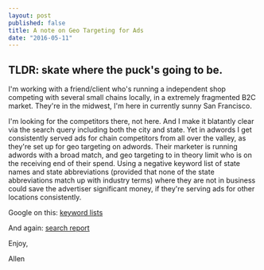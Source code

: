 ```yaml
---
layout: post
published: false
title: A note on Geo Targeting for Ads
date: "2016-05-11"
---
```

## TLDR: skate where the puck's going to be. 

I'm working with a friend/client who's running a independent shop competing with several small chains locally, in a extremely fragmented B2C market. They're in the midwest, I'm here in currently sunny San Francisco. 

I'm looking for the competitors there, not here. And I make it blatantly clear via the search query including both the city and state. Yet in adwords I get consistently served ads for chain competitors from all over the valley, as they're set up for geo targeting on adwords. Their marketer is running adwords with a broad match, and geo targeting to in theory limit who is on the receiving end of their spend. Using a negative keyword list of state names and state abbreviations (provided that none of the state abbreviations match up with industry terms) where they are not in business could save the advertiser significant money, if they're serving ads for other locations consistently. 

Google on this:
[keyword lists](https://support.google.com/adwords/answer/2453983?hl=en)

And again:
[search report](https://support.google.com/adwords/answer/2472708?hl=en)

Enjoy,

Allen
